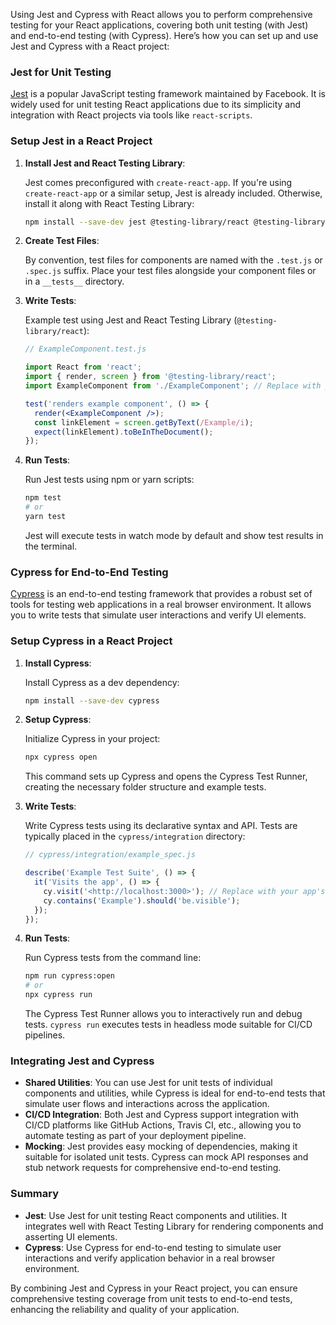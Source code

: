 Using Jest and Cypress with React allows you to perform comprehensive testing for your React applications, covering both unit testing (with Jest) and end-to-end testing (with Cypress). Here’s how you can set up and use Jest and Cypress with a React project:

### Jest for Unit Testing

[Jest](https://jestjs.io/) is a popular JavaScript testing framework maintained by Facebook. It is widely used for unit testing React applications due to its simplicity and integration with React projects via tools like `react-scripts`.

### Setup Jest in a React Project

1. **Install Jest and React Testing Library**:
    
    Jest comes preconfigured with `create-react-app`. If you're using `create-react-app` or a similar setup, Jest is already included. Otherwise, install it along with React Testing Library:
    
    ```bash
    npm install --save-dev jest @testing-library/react @testing-library/jest-dom
    
    ```
    
2. **Create Test Files**:
    
    By convention, test files for components are named with the `.test.js` or `.spec.js` suffix. Place your test files alongside your component files or in a `__tests__` directory.
    
3. **Write Tests**:
    
    Example test using Jest and React Testing Library (`@testing-library/react`):
    
    ```jsx
    // ExampleComponent.test.js
    
    import React from 'react';
    import { render, screen } from '@testing-library/react';
    import ExampleComponent from './ExampleComponent'; // Replace with your component
    
    test('renders example component', () => {
      render(<ExampleComponent />);
      const linkElement = screen.getByText(/Example/i);
      expect(linkElement).toBeInTheDocument();
    });
    
    ```
    
4. **Run Tests**:
    
    Run Jest tests using npm or yarn scripts:
    
    ```bash
    npm test
    # or
    yarn test
    
    ```
    
    Jest will execute tests in watch mode by default and show test results in the terminal.
    

### Cypress for End-to-End Testing

[Cypress](https://www.cypress.io/) is an end-to-end testing framework that provides a robust set of tools for testing web applications in a real browser environment. It allows you to write tests that simulate user interactions and verify UI elements.

### Setup Cypress in a React Project

1. **Install Cypress**:
    
    Install Cypress as a dev dependency:
    
    ```bash
    npm install --save-dev cypress
    
    ```
    
2. **Setup Cypress**:
    
    Initialize Cypress in your project:
    
    ```bash
    npx cypress open
    
    ```
    
    This command sets up Cypress and opens the Cypress Test Runner, creating the necessary folder structure and example tests.
    
3. **Write Tests**:
    
    Write Cypress tests using its declarative syntax and API. Tests are typically placed in the `cypress/integration` directory:
    
    ```jsx
    // cypress/integration/example_spec.js
    
    describe('Example Test Suite', () => {
      it('Visits the app', () => {
        cy.visit('<http://localhost:3000>'); // Replace with your app's URL
        cy.contains('Example').should('be.visible');
      });
    });
    
    ```
    
4. **Run Tests**:
    
    Run Cypress tests from the command line:
    
    ```bash
    npm run cypress:open
    # or
    npx cypress run
    
    ```
    
    The Cypress Test Runner allows you to interactively run and debug tests. `cypress run` executes tests in headless mode suitable for CI/CD pipelines.
    

### Integrating Jest and Cypress

- **Shared Utilities**: You can use Jest for unit tests of individual components and utilities, while Cypress is ideal for end-to-end tests that simulate user flows and interactions across the application.
- **CI/CD Integration**: Both Jest and Cypress support integration with CI/CD platforms like GitHub Actions, Travis CI, etc., allowing you to automate testing as part of your deployment pipeline.
- **Mocking**: Jest provides easy mocking of dependencies, making it suitable for isolated unit tests. Cypress can mock API responses and stub network requests for comprehensive end-to-end testing.

### Summary

- **Jest**: Use Jest for unit testing React components and utilities. It integrates well with React Testing Library for rendering components and asserting UI elements.
- **Cypress**: Use Cypress for end-to-end testing to simulate user interactions and verify application behavior in a real browser environment.

By combining Jest and Cypress in your React project, you can ensure comprehensive testing coverage from unit tests to end-to-end tests, enhancing the reliability and quality of your application.